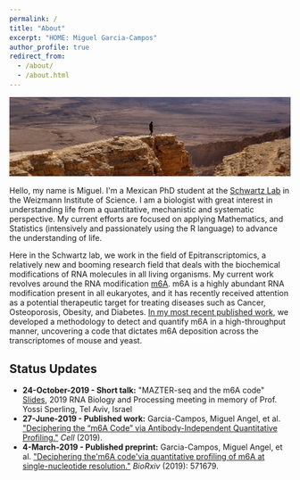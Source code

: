 ```yaml
---
permalink: /
title: "About"
excerpt: "HOME: Miguel Garcia-Campos"
author_profile: true
redirect_from: 
  - /about/
  - /about.html
---
```


![alt text](images/topCover.jpg "Makhtesh Ramon Crater")

Hello, my name is Miguel. I'm a Mexican PhD student at the [Schwartz Lab](http://www.weizmann.ac.il/molgen/Schwartz/) in the Weizmann Institute of Science. I am a biologist with great interest in understanding life from a quantitative, mechanistic and systematic perspective. My current efforts are focused on applying Mathematics, and Statistics (intensively and passionately using the R language) to advance the understanding of life.

Here in the Schwartz lab, we work in the field of Epitranscriptomics, a relatively new and booming research field that deals with the biochemical modifications of RNA molecules in all living organisms. My current work revolves around the RNA modification [m6A](https://en.wikipedia.org/wiki/N6-Methyladenosine). m6A is a highly abundant RNA modification present in all eukaryotes, and it has recently received attention as a potential therapeutic target for treating diseases such as Cancer, Osteoporosis, Obesity, and Diabetes. [In my most recent published work](https://www.cell.com/cell/fulltext/S0092-8674(19)30676-2), we developed a methodology to detect and quantify m6A in a high-throughput manner, uncovering a code that dictates m6A deposition across the transcriptomes of mouse and yeast.

## Status Updates

* **24-October-2019 - Short talk:** "MAZTER-seq and the m6A code" [Slides](http://bit.ly/IsraelRNA_2019_shortTalk), 2019 RNA Biology and Processing meeting in memory of Prof. Yossi Sperling, Tel Aviv, Israel
* **27-June-2019 - Published work:** Garcia-Campos, Miguel Angel, et al. ["Deciphering the “m6A Code” via Antibody-Independent Quantitative Profiling."](https://www.cell.com/cell/fulltext/S0092-8674(19)30676-2) *Cell* (2019).
* **4-March-2019 - Published preprint:** Garcia-Campos, Miguel Angel, et al. ["Deciphering the'm6A code'via quantitative profiling of m6A at single-nucleotide resolution."](https://www.biorxiv.org/content/10.1101/571679v1) *BioRxiv* (2019): 571679.

